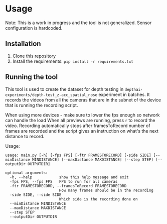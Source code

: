 # Usage
Note: This is a work in progress and the tool is not generalized. Sensor configuration is hardcoded.



## Installation
1. Clone this repository
2. Install the requirements: ```pip install -r requirements.txt```



## Running the tool
This tool is used to create the dataset for depth testing in `depthai-experiments/depth-test_z-acc_spatial_nose` experiment in batches.
It records the videos from all the cameras that are in the subnet of the device that is running the recording script.

When using more devices - make sure to lower the fps enough so network can handle the load
When all previews are running, press `r` to record the video. Recording automatically stops after framesToRecord number of frames are recorded and the script gives an instruction on
what's the next distance to record.


Usage:
```
usage: main.py [-h] [-fps FPS] [-ftr FRAMESTORECORD] [-side SIDE] [--minDistance MINDISTANCE] [--maxDistance MAXDISTANCE] [--step STEP] [--outputDir OUTPUTDIR]

optional arguments:
  -h, --help            show this help message and exit
  -fps FPS, --fps FPS   FPS to run for all cameras
  -ftr FRAMESTORECORD, --framesToRecord FRAMESTORECORD
                        How many frames should be in the recording
  -side SIDE, --side SIDE
                        Which side is the recording done on
  --minDistance MINDISTANCE
  --maxDistance MAXDISTANCE
  --step STEP
  --outputDir OUTPUTDIR
```